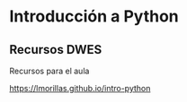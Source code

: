 # Introducción a Python

## Recursos DWES

Recursos para el aula


https://lmorillas.github.io/intro-python
